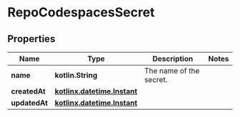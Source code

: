 
# RepoCodespacesSecret

## Properties
Name | Type | Description | Notes
------------ | ------------- | ------------- | -------------
**name** | **kotlin.String** | The name of the secret. | 
**createdAt** | [**kotlinx.datetime.Instant**](kotlinx.datetime.Instant.md) |  | 
**updatedAt** | [**kotlinx.datetime.Instant**](kotlinx.datetime.Instant.md) |  | 




